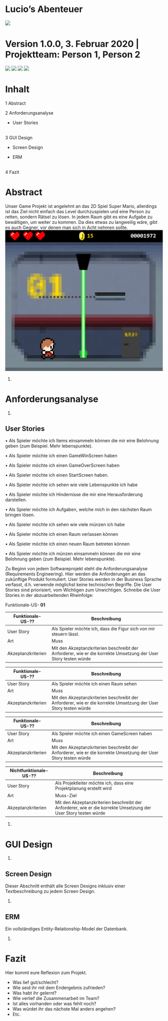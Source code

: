 # Lucio’s Abenteuer




![](RackMultipart20210224-4-rym020_html_cdf7c04903083f0e.gif)





# Version 1.0.0, 3. Februar 2020 | Projektteam: Person 1, Person 2

![](RackMultipart20210224-4-rym020_html_b81a80fdcdbfa84a.gif) ![](RackMultipart20210224-4-rym020_html_601e8f22d5ca4683.png) ![](RackMultipart20210224-4-rym020_html_f53323f407892050.png) ![](RackMultipart20210224-4-rym020_html_ebac3685538a4a2f.png)

# Inhalt




1  Abstract


2  Anforderungsanalyse

* User Stories
<br/><br/>

3  GUI Design 

* Screen Design

* ERM 
<br/><br/>

4  Fazit 




# Abstract

Unser Game Projekt ist angelehnt an das 2D Spiel Super Mario, allerdings ist das Ziel nicht einfach das Level durchzuspielen und eine Person zu retten, sondern Rätsel zu lösen. In jedem Raum gibt es eine Aufgabe zu bewältigen, um weiter zu kommen. Da dies etwas zu langweilig wäre, gibt es auch Gegner, vor denen man sich in Acht nehmen sollte. 
![mockup_lucio](./Mockup/mockup_lucio.png)

1.
# Anforderungsanalyse

  1.
## User Stories

• Als Spieler möchte ich Items einsammeln können die mir eine Belohnung geben (zum Beispiel. Mehr lebenspunkte).

• Als Spieler möchte ich einen GameWinScreen haben

• Als Spieler möchte ich einen GameOverScreen haben

• Als Spieler möchte ich einen StartScreen haben.

• Als Spieler möchte ich sehen wie viele Lebenspunkte ich habe

• Als Spieler möchte ich Hindernisse die mir eine Herausforderung darstellen.

• Als Spieler möchte ich Aufgaben, welche mich in den nächsten Raum bringen lösen.

• Als Spieler möchte ich sehen wie viele münzen ich habe

• Als Spieler möchte ich einen Raum verlassen können

• Als Spieler möchte ich einen neuen Raum betreten können


• Als Spieler möchte ich münzen einsammeln können die mir eine Belohnung geben (zum Beispiel. Mehr lebenspunkte).




Zu Beginn von jedem Softwareprojekt steht die Anforderungsanalyse (Requirements Engineering). Hier werden die Anforderungen an das zukünftige Produkt formuliert. User Stories werden in der Business Sprache verfasst, d.h. verwende möglichst keine technischen Begriffe. Die User Stories sind priorisiert, vom Wichtigen zum Unwichtigen. Schreibe die User Stories in der abzuarbeitenden Rheinfolge:

Funktionale-US- **01**


| Funktionale-US-?? | Beschreibung |
| --- | --- |
| User Story | Als Spieler möchte ich, dass die Figur sich von mir steuern lässt. |
| Art | Muss |
| Akzeptanzkriterien | Mit den Akzeptanzkriterien beschreibt der Anforderer, wie er die korrekte Umsetzung der User Story testen würde |

| Funktionale-US-?? | Beschreibung |
| --- | --- |
| User Story | Als Spieler möchte ich einen Raum sehen |
| Art | Muss |
| Akzeptanzkriterien | Mit den Akzeptanzkriterien beschreibt der Anforderer, wie er die korrekte Umsetzung der User Story testen würde |

| Funktionale-US-?? | Beschreibung |
| --- | --- |
| User Story | Als Spieler möchte ich einen GameScreen haben |
| Art | Muss |
| Akzeptanzkriterien | Mit den Akzeptanzkriterien beschreibt der Anforderer, wie er die korrekte Umsetzung der User Story testen würde |

| Nichtfunktionale-US-?? | Beschreibung |
| --- | --- |
| User Story | Als Projektleiter möchte ich, dass eine Projektplanung erstellt wird |
| Art | Muss-Ziel |
| Akzeptanzkriterien | Mit den Akzeptanzkriterien beschreibt der Anforderer, wie er die korrekte Umsetzung der User Story testen würde |

1.
# GUI Design

  1.
## Screen Design

Dieser Abschnitt enthält alle Screen Designs inklusiv einer Textbeschreibung zu jedem Screen Design.

  1.
## ERM

Ein vollständiges Entity-Relationship-Model der Datenbank.

1.

# Fazit

Hier kommt eure Reflexion zum Projekt.

- Was lief gut/schlecht?
- Wie seid ihr mit dem Endergebnis zufrieden?
- Was habt ihr gelernt?
- Wie verlief die Zusammenarbeit im Team?
- Ist alles vorhanden oder was fehlt noch?
- Was würdet ihr das nächste Mal anders angehen?
- Etc.